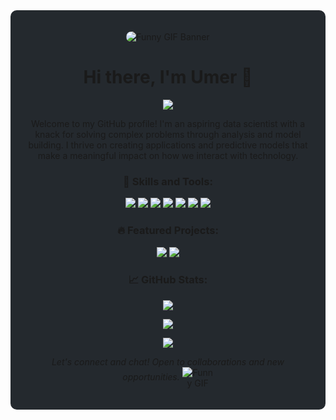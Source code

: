 <!-- Background color and styling -->
<div style="background-color:#24292e; padding: 20px; border-radius: 10px;">

  <!-- Banner (replace with your own GIF URL) -->
  <p align="center">
    <img src="https://media.giphy.com/media/v1.Y2lkPTc5MGI3NjExeTE0eW41aTlhbHZjem1lMGJ0OTl2dDNueWFtOHQxZWltMWNwNmh1biZlcD12MV9naWZzX3NlYXJjaCZjdD1n/3o7aTqp7rSDB6uoTgA/giphy.gif" alt="Funny GIF Banner" style="border-radius: 10px;">
  </p>

  <!-- Header -->
  <h1 align="center">Hi there, I'm Umer 👋</h1>
  <p align="center">
    <a href="https://www.linkedin.com/in/umer-khan-141a54221"><img src="https://img.shields.io/badge/-LinkedIn-blue?style=flat-square&logo=Linkedin&logoColor=white"></a>
  </p>

  <!-- Intro -->
  <p align="center">Welcome to my GitHub profile! I'm an aspiring data scientist with a knack for solving complex problems through analysis and model building. I thrive on creating applications and predictive models that make a meaningful impact on how we interact with technology.</p>

  <!-- Skills -->
  <h3 align="center">🚀 Skills and Tools:</h3>
  <p align="center">
    <img src="https://img.shields.io/badge/-Python-3776AB?style=flat-square&logo=python&logoColor=white">
    <img src="https://img.shields.io/badge/-SQL-4479A1?style=flat-square&logo=sql&logoColor=white">
    <img src="https://img.shields.io/badge/-Tableau-E97627?style=flat-square&logo=tableau&logoColor=white">
    <img src="https://img.shields.io/badge/-Power%20BI-F2C811?style=flat-square&logo=power-bi&logoColor=black">
    <img src="https://img.shields.io/badge/-MongoDB-47A248?style=flat-square&logo=mongodb&logoColor=white">
    <img src="https://img.shields.io/badge/-Deep%20Learning-FF6F00?style=flat-square&logo=deep-learning&logoColor=white">
    <img src="https://img.shields.io/badge/-NLP-8A2BE2?style=flat-square&logo=nlp&logoColor=white">
  </p>

  <!-- Featured Projects -->
  <h3 align="center">🔥 Featured Projects:</h3>
  <p align="center">
    <a href="https://github.com/I-UmerKhan/project1"><img src="https://github-readme-stats.vercel.app/api/pin/?username=I-UmerKhan&repo=project1&theme=dark"></a>
    <a href="https://github.com/I-UmerKhan/project2"><img src="https://github-readme-stats.vercel.app/api/pin/?username=I-UmerKhan&repo=project2&theme=dark"></a>
  </p>

  <!-- GitHub Stats -->
  <h3 align="center">📈 GitHub Stats:</h3>
  <p align="center">
    <img src="https://github-readme-stats.vercel.app/api?username=I-UmerKhan&show_icons=true&theme=dark">
  </p>

  <!-- Streak Stats -->
  <p align="center">
    <img src="https://github-readme-streak-stats.herokuapp.com/?user=I-UmerKhan&theme=dark">
  </p>

  <!-- Top Languages -->
  <p align="center">
    <img src="https://github-readme-stats.vercel.app/api/top-langs/?username=I-UmerKhan&layout=compact&theme=dark">
  </p>

  <!-- Footer -->
  <p align="center">
    <i>Let's connect and chat! Open to collaborations and new opportunities.</i>
    <img src="https://media.giphy.com/media/v1.Y2lkPTc5MGI3NjExeTE0eW41aTlhbHZjem1lMGJ0OTl2dDNueWFtOHQxZWltMWNwNmh1biZlcD12MV9naWZzX3NlYXJjaCZjdD1n/3o7aTqp7rSDB6uoTgA/giphy.gif" alt="Funny GIF" style="vertical-align: middle; max-width: 50px;">
  </p>

</div>
